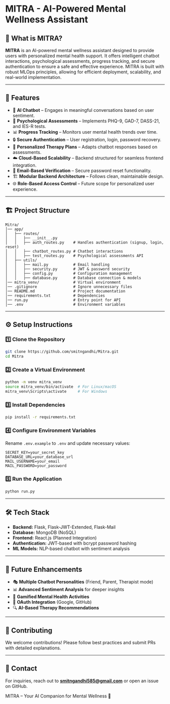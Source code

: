 # MITRA - AI-Powered Mental Wellness Assistant

## 🧠 What is MITRA?
**MITRA** is an AI-powered mental wellness assistant designed to provide users with personalized mental health support. It offers intelligent chatbot interactions, psychological assessments, progress tracking, and secure authentication to ensure a safe and effective experience. MITRA is built with robust MLOps principles, allowing for efficient deployment, scalability, and real-world implementation.

---

## 🚀 Features
- 🤖 **AI Chatbot** – Engages in meaningful conversations based on user sentiment.
- 📝 **Psychological Assessments** – Implements PHQ-9, GAD-7, DASS-21, and IES-R tests.
- 📊 **Progress Tracking** – Monitors user mental health trends over time.
- 🔒 **Secure Authentication** – User registration, login, password recovery.
- 🧠 **Personalized Therapy Plans** – Adapts chatbot responses based on assessments.
- ☁️ **Cloud-Based Scalability** – Backend structured for seamless frontend integration.
- 📧 **Email-Based Verification** – Secure password reset functionality.
- 🏗️ **Modular Backend Architecture** – Follows clean, maintainable design.
- 🌐 **Role-Based Access Control** – Future scope for personalized user experience.

---

## 🏗️ Project Structure
```
Mitra/
│── app/
│   ├── routes/
│   │   ├── __init__.py
│   │   ├── auth_routes.py    # Handles authentication (signup, login, reset)
│   │   ├── chatbot_routes.py # Chatbot interactions
│   │   ├── test_routes.py    # Psychological assessments API
│   ├── utils/
│   │   ├── mail.py           # Email handling
│   │   ├── security.py       # JWT & password security
│   │   ├── config.py         # Configuration management
│   │   ├── database.py       # Database connection & models
│── mitra_venv/               # Virtual environment
│── .gitignore                # Ignore unnecessary files
│── README.md                 # Project documentation
│── requirements.txt          # Dependencies
│── run.py                    # Entry point for API
│── .env                      # Environment variables
```

---

## ⚙️ Setup Instructions

### 1️⃣ Clone the Repository
```sh
git clone https://github.com/smitngandhi/Mitra.git
cd Mitra
```

### 2️⃣ Create a Virtual Environment
```sh
python -m venv mitra_venv
source mitra_venv/bin/activate  # For Linux/macOS
mitra_venv\Scripts\activate     # For Windows
```

### 3️⃣ Install Dependencies
```sh
pip install -r requirements.txt
```

### 4️⃣ Configure Environment Variables
Rename `.env.example` to `.env` and update necessary values:
```env
SECRET_KEY=your_secret_key
DATABASE_URL=your_database_url
MAIL_USERNAME=your_email
MAIL_PASSWORD=your_password
```

### 5️⃣ Run the Application
```sh
python run.py
```

---

## 🛠️ Tech Stack
- **Backend:** Flask, Flask-JWT-Extended, Flask-Mail
- **Database:** MongoDB (NoSQL)
- **Frontend:** React.js (Planned Integration)
- **Authentication:** JWT-based with bcrypt password hashing
- **ML Models:** NLP-based chatbot with sentiment analysis

---

## 🔮 Future Enhancements
- 🎭 **Multiple Chatbot Personalities** (Friend, Parent, Therapist mode)
- 📊 **Advanced Sentiment Analysis** for deeper insights
- 🎯 **Gamified Mental Health Activities**
- 🔗 **OAuth Integration** (Google, GitHub)
- 🔍 **AI-Based Therapy Recommendations**

---

## 🤝 Contributing
We welcome contributions! Please follow best practices and submit PRs with detailed explanations.

---

## 📧 Contact
For inquiries, reach out to **smitngandhi585@gmail.com** or open an issue on GitHub.

MITRA – Your AI Companion for Mental Wellness 💙

